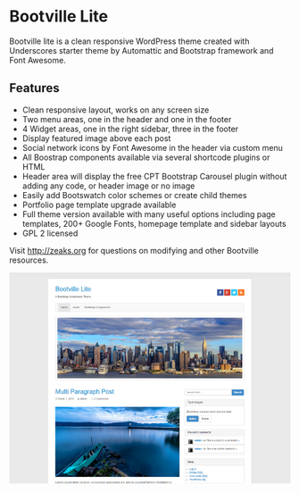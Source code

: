 # Bootville Lite #

Bootville lite is a clean responsive WordPress theme created with Underscores starter theme by Automattic and Bootstrap framework and Font Awesome.

## Features ##
- Clean responsive layout, works on any screen size
- Two menu areas, one in the header and one in the footer
- 4 Widget areas, one in the right sidebar, three in the footer
- Display featured image above each post
- Social network icons by Font Awesome in the header via custom menu
- All Boostrap components available via several shortcode plugins or HTML
- Header area will display the free CPT Bootstrap Carousel plugin without adding any code, or header image or no image
- Easily add Bootswatch color schemes or create child themes
- Portfolio page template upgrade available
- Full theme version available with many useful options including page templates, 200+ Google Fonts, homepage template and sidebar layouts
- GPL 2 licensed

Visit http://zeaks.org for questions on modifying and other Bootville resources.

![Screenshot](screenshot.png)
